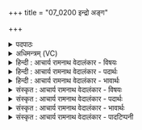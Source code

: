 +++
title = "07_0200 इन्द्रो अङ्ग"

+++
<details><summary>पदपाठः</summary>

इ꣡न्द्रः꣢꣯। अ꣣ङ्ग꣢। म꣣ह꣢त्। भ꣣य꣢म्। अ꣣भि꣢। सत्। अ꣡प꣢꣯। चु꣣च्यवत्। सः꣢। हि। स्थि꣣रः꣢। वि꣡च꣢꣯र्षणिः। वि। च꣣र्षणिः। २००।
</details>

<details><summary>अधिमन्त्रम् (VC)</summary>

- इन्द्रः
- गृत्समदः शौनकः
- गायत्री
- षड्जः
- ऐन्द्रं काण्डम्
</details>

<details><summary>हिन्दी : आचार्य रामनाथ वेदालंकार - विषयः</summary>

अगले मन्त्र में इन्द्र से भय-मुक्त करने की प्रार्थना की गयी है।
</details>

<details><summary>हिन्दी : आचार्य रामनाथ वेदालंकार - पदार्थः</summary>

पदार्थान्वयभाषाः -  प्रथम—परमात्मा के पक्ष में। (अङ्ग) हे भाई, (इन्द्रः) विघ्नविदारक, सिद्धिप्रदाता परमेश्वर (अभि सत्) अभिभूत करनेवाले (महत्) बड़े भारी (भयम्) विपत्तियों से उत्पन्न, काम-क्रोध आदि शत्रुओं के उत्पीड़न से उत्पन्न अथवा जन्म-मरण से उत्पन्न भय को (अप चुच्यवत्) पूर्णतः दूर कर दे, (हि) क्योंकि (सः) वह परमेश्वर (स्थिरः) भयों से उद्विग्न न होनेवाला, स्थिरमति, और (विचर्षणिः) भय-निवारण के उपायों का द्रष्टा और दर्शानेवाला है ॥ द्वितीय—सूर्य के पक्ष में। (अङ्ग) हे भाई, (इन्द्रः) अन्धकार का विदारक, प्रकाशप्रदाता सूर्य (अभि सत्) अभिभूत या उद्विग्न करनेवाले (महत्) बड़े (भयम्) रोगों से उत्पन्न, बाघ आदि हिंसक जन्तुओं से उत्पन्न, पृथिवी आदि ग्रह-उपग्रहों की टक्कर की आशंका से उत्पन्न इत्यादि प्रकार के भयों को (अपचुच्यवत्) दूर करता है, (हि) क्योंकि (सः) वह सूर्य (स्थिरः) आकर्षणशक्ति के द्वारा आकाश में स्थिर अर्थात् केवल अपनी धुरी पर ही घूमने के कारण स्थानान्तर गति से रहित, और (विचर्षणिः) प्रकाश के दान द्वारा सबको पदार्थों का दर्शन करानेवाला है ॥ तृतीय—राष्ट्र के पक्ष में। (अङ्ग) हे भाई, (इन्द्रः) परम धनी, शत्रुओं को विदीर्ण करनेवाला, प्रजाओं को सुख-सम्पदा देनेवाला राजा अथवा सेनापति (अभि सत्) राष्ट्र में व्याप्त होनेवाले (महत्) बड़े (भयम्) राष्ट्र के अन्दर के तथा बाहरी शत्रुओं से उत्पन्न किए गये भय को (अपचुच्यवत्) दूर कर दे, (हि) क्योंकि (सः) वह (स्थिरः) अपने पद पर अडिग, और (विचर्षणिः) गुप्तचर रूपी आँखों से अपने राष्ट्र में होनेवाले तथा शत्रु-राष्ट्र में होनेवाले सब घटनाचक्र का विशेष रूप से द्रष्टा है ॥७॥ इस मन्त्र में श्लेषालङ्कार है ॥७॥
</details>

<details><summary>हिन्दी : आचार्य रामनाथ वेदालंकार - भावार्थः</summary>

भावार्थभाषाः -  कभी काम, क्रोध आदि रिपुओं से उत्पन्न होनेवाला भय, कभी दुर्भिक्ष, नदियों की बाढ़, संक्रामक रोग आदि का भय, कभी मानवीय विपत्तियों का भय, कभी बाघ आदि हिंसक जन्तुओं का भय, कभी पड़ोसी शत्रु राष्ट्रों का भय, कभी चोरों, लुटेरों, ठगों, हत्यारों आदि का भय, कभी जन्म-मृत्यु के चक्र का भय मनुष्यों को व्याकुल किए रखता है। स्थिर सर्वद्रष्टा परमात्मा, स्थिर प्रकाशक सूर्य और स्थिर गुप्तचर-रूप आँखोंवाला राजा उस सब प्रकार के भय से मुक्त कर दे, जिससे सब लोग सब ओर से निर्भय होते हुए अभ्युदय और निःश्रेयस को प्राप्त कर सकें ॥७॥
</details>

<details><summary>संस्कृत : आचार्य रामनाथ वेदालंकार - विषयः</summary>

अथेन्द्रं भयान्मुक्तिं प्रार्थयते।
</details>

<details><summary>संस्कृत : आचार्य रामनाथ वेदालंकार - पदार्थः</summary>

पदार्थान्वयभाषाः -  प्रथमः—परमात्मपरः। (अङ्ग१) हे भद्र ! (इन्द्रः) विघ्नविदारकः सिद्धिप्रदाता परमेश्वरः (अभि सत्२) अभिभवत्, (महत्) विपुलम् (भयम्) विपज्जन्यं, कामक्रोधादिशत्रूत्पीडनजन्यं, जन्म-मरणजन्यं वा त्रासम् (अप चुच्यवत्) भृशम् अपच्यावयेत्। च्युङ् गतौ धातोर्यङ्लुगन्तस्य लेटि रूपम्। (हि) यस्मात् (सः) परमेश्वरः (स्थिरः) भयैरनुद्विग्नः स्थिरमतिः, (विचर्षणिः) भयनिवारणोपायानां द्रष्टा दर्शयिता च, वर्तते इति शेषः। विचर्षणिः इति पश्यतिकर्मसु पठितम्। निघं० ३।११ ॥ अथ द्वितीयः—सूर्यपरः। (अङ्ग) हे भद्र ! (इन्द्रः) तमोविदारकः प्रकाशप्रदाता सूर्यः (अभि सत्) अभिभवत् उद्वेजनकारि, (महत्) विपुलम् (भयम्) रोगजन्यं, व्याघ्रादिहिंस्रजन्तुजन्यम्, आशङ्कितपृथिव्यादिग्रहोपग्रहसंघट्टजन्यम् एवमादिप्रकारकं भीतिसमूहम् (अपचुच्यवत्) अपच्यावयति, (हि) यस्मात् (सः) असौ सूर्यः (स्थिरः) आकर्षणद्वारा गगने स्थिरः, स्वधुरि एव भ्रमणशीलत्वात् स्थानान्तरगतिरहितः, (विचर्षणिः) प्रकाशप्रदानेन सर्वेषां दर्शयिता चास्ति ॥३ अथ तृतीयः—राष्ट्रपरः। (अङ्ग) हे भद्र ! (इन्द्रः) परमैश्वर्यवान्, शत्रुविदारकः, प्रजानां सुखसम्पत्प्रदाता राजा सेनापतिर्वा (अभि सत्) राष्ट्रेऽभिव्याप्यमानम्, (महत्) विस्तीर्णम् (भयम्) आन्तरिकबाह्यशत्रुकर्तृकं प्रतारणलुण्ठनबन्धनहिंसनविप्लवराजविद्रोहादिजन्यं त्रासम् (अप चुच्यवत्) दूरीकुर्यात्, (हि) यस्मात् (सः) असौ (स्थिरः) स्वपदे ध्रुवः, (विचर्षणिः) चारचक्षुर्भिः स्वराष्ट्रजातस्य शत्रुराष्ट्रजातस्य च निखिलस्यापि वृत्तस्य विशेषरूपेण द्रष्टा च विद्यते ॥७॥ अत्र श्लेषालङ्कारः ॥७॥
</details>

<details><summary>संस्कृत : आचार्य रामनाथ वेदालंकार - भावार्थः</summary>

भावार्थभाषाः -  कदाचित् कामक्रोधादिरिपुजन्यं भयं, कदाचिद् दुर्भिक्षनद्यापूरसंक्रामकरोगादिजन्यं भयं, कदाचिन्मानवीयविपज्जन्यं भयं, कदाचिद् व्याघ्रादिहिंस्रजन्तुजन्यं भयं, कदाचित् प्रतिवेशिशत्रुराष्ट्रजन्यं भयं, कदाचित् स्तेनलुण्ठकवञ्चकघातकादिजन्यं भयं, कदाचिज्जन्ममरणचक्रजन्यं भयं मनुष्यानुद्वेजयति। स्थिरः सर्वद्रष्टा परमात्मा, स्थिरः प्रकाशकः सूर्यः, स्थिरश्चारचक्षू राजा च तस्मात् सर्वविधादपि भयाद् विमोचयेद्, येन सर्वे जनाः सर्वतो निर्भयाः सन्तोऽभ्युदयं निःश्रेयसं च प्राप्तुं शक्नुयुः ॥७॥
</details>

<details><summary>संस्कृत : आचार्य रामनाथ वेदालंकार - पादटिप्पनी</summary>

टिप्पणी:   १. ऋ० २।४१।१०, अथ २०।२०।५, ५७।८। २. अङ्ग क्षिप्रम्—इति वि०, भ०, सा०। ३. अभि सत् आभिमुख्येन सीदत्, पर्युपस्थितम्—इति वि०। अभितः सम्भवदिति वा अभिभवदिति वा—इति भ०। सायणस्तु क्रियापदत्वेन शत्रन्तत्वेन चोभयथापि व्याचष्टे—अभीषत् अभिभवति, यद्वा अभीषद् अभिभवद् इति। ४. तुलनीयम्—ऋग्भाष्येऽस्य मन्त्रस्य दयानन्दभाष्यम्। तत्र चैष भावार्थ उक्तः—“यदि ब्रह्माण्डे सूर्यो न स्यात् तर्हि कस्यापि भयं न निवर्तेत। यदि सूर्यलोकः स्वपरिधौ स्थिरो दर्शको न भवेत् तर्हि तुल्याकर्षणं दर्शनं च न भवेद्” इति।
</details>